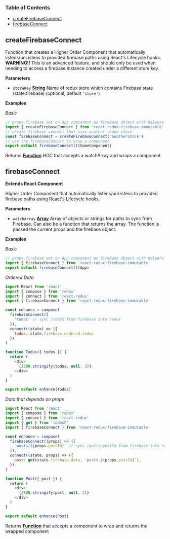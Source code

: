 <!-- Generated by documentation.js. Update this documentation by updating the source code. -->

### Table of Contents

-   [createFirebaseConnect](#createfirebaseconnect)
-   [firebaseConnect](#firebaseconnect)

## createFirebaseConnect

Function that creates a Higher Order Component that
automatically listens/unListens to provided firebase paths using
React's Lifecycle hooks.
**WARNING!!** This is an advanced feature, and should only be used when
needing to access a firebase instance created under a different store key.

**Parameters**

-   `storeKey` **[String](https://developer.mozilla.org/docs/Web/JavaScript/Reference/Global_Objects/String)** Name of redux store which contains
    Firebase state (state.firebase) (optional, default `'store'`)

**Examples**

_Basic_

```javascript
// props.firebase set on App component as firebase object with helpers
import { createFirebaseConnect } from 'react-redux-firebase-immutable'
// create firebase connect that uses another redux store
const firebaseConnect = createFirebaseConnect('anotherStore')
// use the firebaseConnect to wrap a component
export default firebaseConnect()(SomeComponent)
```

Returns **[Function](https://developer.mozilla.org/docs/Web/JavaScript/Reference/Statements/function)** HOC that accepts a watchArray and wraps a component

## firebaseConnect

**Extends React.Component**

Higher Order Component that automatically listens/unListens
to provided firebase paths using React's Lifecycle hooks.

**Parameters**

-   `watchArray` **[Array](https://developer.mozilla.org/docs/Web/JavaScript/Reference/Global_Objects/Array)** Array of objects or strings for paths to sync
    from Firebase. Can also be a function that returns the array. The function
    is passed the current props and the firebase object.

**Examples**

_Basic_

```javascript
// props.firebase set on App component as firebase object with helpers
import { firebaseConnect } from 'react-redux-firebase-immutable'
export default firebaseConnect()(App)
```

_Ordered Data_

```javascript
import React from 'react'
import { compose } from 'redux'
import { connect } from 'react-redux'
import { firebaseConnect } from 'react-redux-firebase-immutable'

const enhance = compose(
  firebaseConnect([
    'todos' // sync /todos from firebase into redux
  ]),
  connect((state) => ({
    todos: state.firebase.ordered.todos
  })
)

function Todos({ todos }) {
  return (
    <div>
      {JSON.stringify(todos, null, 2)}
    </div>
  )
}

export default enhance(Todos)
```

_Data that depends on props_

```javascript
import React from 'react'
import { compose } from 'redux'
import { connect } from 'react-redux'
import { get } from 'lodash'
import { firebaseConnect } from 'react-redux-firebase-immutable'

const enhance = compose(
  firebaseConnect((props) => ([
    `posts/${props.postId}` // sync /posts/postId from firebase into redux
  ]),
  connect((state, props) => ({
    post: get(state.firebase.data, `posts.${props.postId}`),
  })
)

function Post({ post }) {
  return (
    <div>
      {JSON.stringify(post, null, 2)}
    </div>
  )
}

export default enhance(Post)
```

Returns **[Function](https://developer.mozilla.org/docs/Web/JavaScript/Reference/Statements/function)** that accepts a component to wrap and returns the wrapped component
